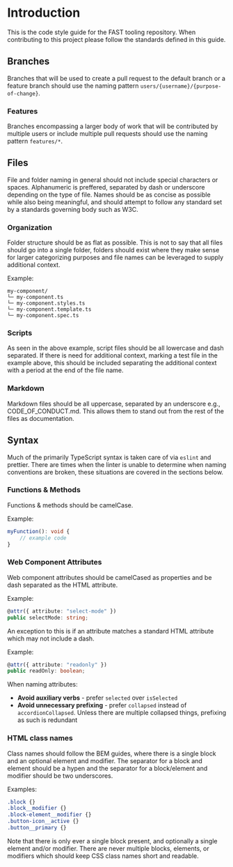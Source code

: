 # Introduction

This is the code style guide for the FAST tooling repository. When contributing to this project please follow the standards defined in this guide.

## Branches

Branches that will be used to create a pull request to the default branch or a feature branch should use the naming pattern `users/{username}/{purpose-of-change}`.

### Features

Branches encompassing a larger body of work that will be contributed by multiple users or include multiple pull requests should use the naming pattern `features/*`.

## Files

File and folder naming in general should not include special characters or spaces. Alphanumeric is preffered, separated by dash or underscore depending on the type of file. Names should be as concise as possible while also being meaningful, and should attempt to follow any standard set by a standards governing body such as W3C.

### Organization

Folder structure should be as flat as possible. This is not to say that all files should go into a single folder, folders should exist where they make sense for larger categorizing purposes and file names can be leveraged to supply additional context.

Example:
```text
my-component/
└─ my-component.ts
└─ my-component.styles.ts
└─ my-component.template.ts
└─ my-component.spec.ts
```

### Scripts

As seen in the above example, script files should be all lowercase and dash separated. If there is need for additional context, marking a test file in the example above, this should be included separating the additional context with a period at the end of the file name.

### Markdown

Markdown files should be all uppercase, separated by an underscore e.g., CODE_OF_CONDUCT.md. This allows them to stand out from the rest of the files as documentation.

## Syntax

Much of the primarily TypeScript syntax is taken care of via `eslint` and prettier. There are times when the linter is unable to determine when naming conventions are broken, these situations are covered in the sections below.

### Functions & Methods

Functions & methods should be camelCase.

Example:
```ts
myFunction(): void {
    // example code
}
```

### Web Component Attributes

Web component attributes should be camelCased as properties and be dash separated as the HTML attribute.

Example:
```ts
@attr({ attribute: "select-mode" })
public selectMode: string;
```

An exception to this is if an attribute matches a standard HTML attribute which may not include a dash.

Example:
```ts
@attr({ attribute: "readonly" })
public readOnly: boolean;
```

When naming attributes:
- **Avoid auxiliary verbs** - prefer `selected` over `isSelected`
- **Avoid unnecessary prefixing** - prefer `collapsed` instead of `accordionCollapsed`. Unless there are multiple collapsed things, prefixing as such is redundant

### HTML class names

Class names should follow the BEM guides, where there is a single block and an optional element and modifier. The separator for a block and element should be a hypen and the separator for a block/element and modifier should be two underscores.

Examples:
```css
.block {}
.block__modifier {}
.block-element__modifier {}
.button-icon__active {}
.button__primary {}
```

Note that there is only ever a single block present, and optionally a single element and/or modifier. There are never multiple blocks, elements, or modifiers which should keep CSS class names short and readable.
